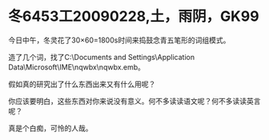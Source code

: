 # 冬6453工20090228,土，雨阴，GK99

今日中午，冬灵花了30×60=1800s时间来捣鼓念青五笔形的词组模式。

造了几个词，找了C:\Documents and Settings\Application Data\Microsoft\IME\nqwbx\nqwbx.emb。

假如真的研究出了什么东西出来又有什么用呢？

你应该要明白，这些东西对你来说没有意义。何不多读读语文呢？何不多读读英言呢？

真是个白痴，可怜的人哉。
